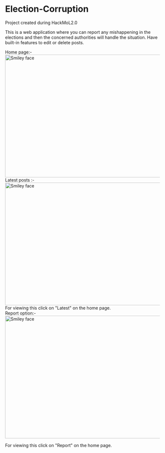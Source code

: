 # Election-Corruption


Project created during HackMoL2.0 

This is a web application where you can report any mishappening in the elections and then the concerned authorities will handle the situation. Have built-in features to edit or delete posts.

Home page:-
<br>
<img src="Screenshot (262).png" alt="Smiley face" width = "700"  height = "400">
<br>
Latest posts :-
<br>
<img src="Screenshot (264).png" alt="Smiley face" width = "800"  height = "400">
<br>
For viewing this click on "Latest" on the home page.
<br>
Report option:-
<br>
<img src="Screenshot (265).png" alt="Smiley face" width = "800"  height = "400">

For viewing this click on "Report" on the home page.

